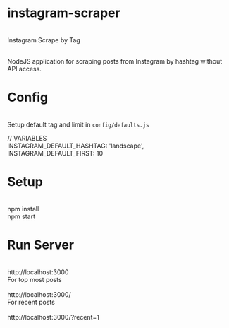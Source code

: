 # instagram-scraper

<br>Instagram Scrape by Tag

<br>NodeJS application for scraping posts from Instagram by hashtag without API access.

# Config
<br>Setup default tag and limit in `config/defaults.js`
    
// VARIABLES <br>
INSTAGRAM_DEFAULT_HASHTAG: 'landscape', <br>
INSTAGRAM_DEFAULT_FIRST: 10
<br>
# Setup 
<br>npm install
<br>npm start
<br>
# Run Server
<br>http://localhost:3000
<br>For top most posts
<br>
<br>http://localhost:3000/<tag>
<br>For recent posts
<br>
<br>http://localhost:3000/<tag>?recent=1
